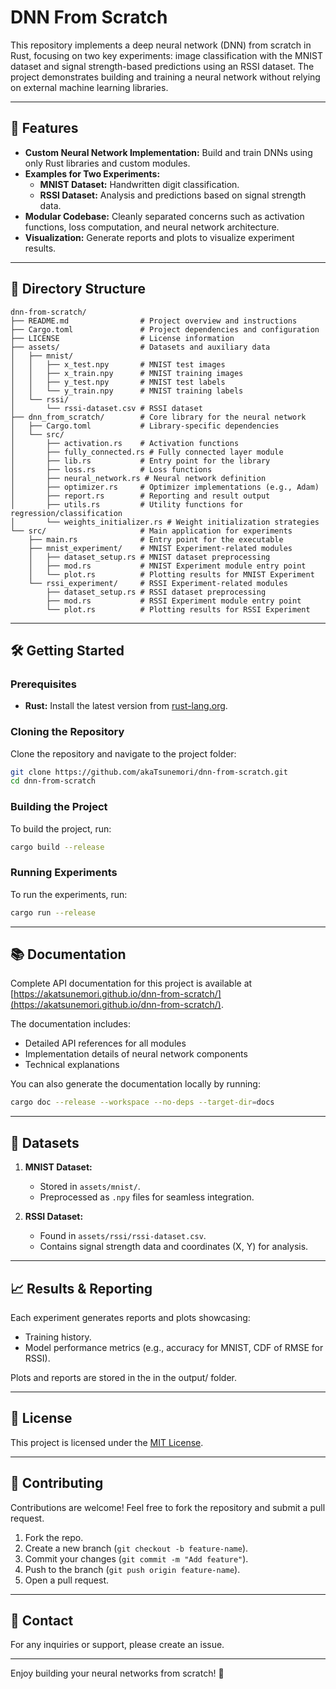 # DNN From Scratch

This repository implements a deep neural network (DNN) from scratch in Rust, focusing on two key experiments: image classification with the MNIST dataset and signal strength-based predictions using an RSSI dataset. The project demonstrates building and training a neural network without relying on external machine learning libraries.

---

## 🚀 Features

- **Custom Neural Network Implementation:** Build and train DNNs using only Rust libraries and custom modules.
- **Examples for Two Experiments:**
  - **MNIST Dataset:** Handwritten digit classification.
  - **RSSI Dataset:** Analysis and predictions based on signal strength data.
- **Modular Codebase:** Cleanly separated concerns such as activation functions, loss computation, and neural network architecture.
- **Visualization:** Generate reports and plots to visualize experiment results.

---

## 📂 Directory Structure

```
dnn-from-scratch/
├── README.md                # Project overview and instructions
├── Cargo.toml               # Project dependencies and configuration
├── LICENSE                  # License information
├── assets/                  # Datasets and auxiliary data
│   ├── mnist/
│   │   ├── x_test.npy       # MNIST test images
│   │   ├── x_train.npy      # MNIST training images
│   │   ├── y_test.npy       # MNIST test labels
│   │   └── y_train.npy      # MNIST training labels
│   └── rssi/
│       └── rssi-dataset.csv # RSSI dataset
├── dnn_from_scratch/        # Core library for the neural network
│   ├── Cargo.toml           # Library-specific dependencies
│   └── src/
│       ├── activation.rs    # Activation functions
│       ├── fully_connected.rs # Fully connected layer module
│       ├── lib.rs           # Entry point for the library
│       ├── loss.rs          # Loss functions
│       ├── neural_network.rs # Neural network definition
│       ├── optimizer.rs     # Optimizer implementations (e.g., Adam)
│       ├── report.rs        # Reporting and result output
│       ├── utils.rs         # Utility functions for regression/classification
│       └── weights_initializer.rs # Weight initialization strategies
└── src/                     # Main application for experiments
    ├── main.rs              # Entry point for the executable
    ├── mnist_experiment/    # MNIST Experiment-related modules
    │   ├── dataset_setup.rs # MNIST dataset preprocessing
    │   ├── mod.rs           # MNIST Experiment module entry point
    │   └── plot.rs          # Plotting results for MNIST Experiment
    └── rssi_experiment/     # RSSI Experiment-related modules
        ├── dataset_setup.rs # RSSI dataset preprocessing
        ├── mod.rs           # RSSI Experiment module entry point
        └── plot.rs          # Plotting results for RSSI Experiment
```

---

## 🛠️ Getting Started

### Prerequisites

- **Rust:** Install the latest version from [rust-lang.org](https://www.rust-lang.org/).

### Cloning the Repository

Clone the repository and navigate to the project folder:
```bash
git clone https://github.com/akaTsunemori/dnn-from-scratch.git
cd dnn-from-scratch
```

### Building the Project

To build the project, run:

```bash
cargo build --release
```

### Running Experiments
To run the experiments, run:

```bash
cargo run --release
```


---

## 📚 Documentation

Complete API documentation for this project is available at [https://akatsunemori.github.io/dnn-from-scratch/](https://akatsunemori.github.io/dnn-from-scratch/).

The documentation includes:
- Detailed API references for all modules
- Implementation details of neural network components
- Technical explanations

You can also generate the documentation locally by running:

```bash
cargo doc --release --workspace --no-deps --target-dir=docs
```

---

## 🧪 Datasets

1. **MNIST Dataset:**
   - Stored in `assets/mnist/`.
   - Preprocessed as `.npy` files for seamless integration.

2. **RSSI Dataset:**
   - Found in `assets/rssi/rssi-dataset.csv`.
   - Contains signal strength data and coordinates (X, Y) for analysis.

---

## 📈 Results & Reporting

Each experiment generates reports and plots showcasing:
- Training history.
- Model performance metrics (e.g., accuracy for MNIST, CDF of RMSE for RSSI).

Plots and reports are stored in the in the output/ folder.

---

## 📜 License

This project is licensed under the [MIT License](./LICENSE).

---

## 🤝 Contributing

Contributions are welcome! Feel free to fork the repository and submit a pull request.

1. Fork the repo.
2. Create a new branch (`git checkout -b feature-name`).
3. Commit your changes (`git commit -m "Add feature"`).
4. Push to the branch (`git push origin feature-name`).
5. Open a pull request.

---

## 📧 Contact

For any inquiries or support, please create an issue.

---

Enjoy building your neural networks from scratch! 🎉
